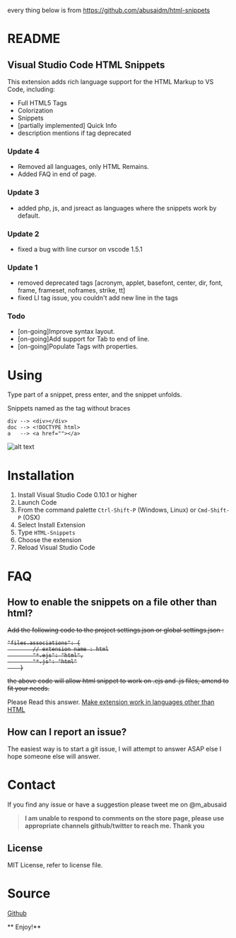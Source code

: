 every thing below is from https://github.com/abusaidm/html-snippets
# README
## Visual Studio Code HTML Snippets
 
This extension adds rich language support for the HTML Markup to VS Code, including:

- Full HTML5 Tags
- Colorization
- Snippets
- [partially implemented] Quick Info
- description mentions if tag deprecated 

### Update 4
- Removed all languages, only HTML Remains.
- Added FAQ in end of page.

### Update 3
- added php, js, and jsreact as languages where the snippets work by default.


### Update 2
- fixed a bug with line cursor on vscode 1.5.1

### Update 1
- removed deprecated tags [acronym, applet, basefont, center, dir, font, frame, frameset, noframes, strike, tt]
- fixed LI tag issue, you couldn't add new line in the tags

### Todo
- [on-going]Improve syntax layout.
- [on-going]Add support for Tab to end of line.
- [on-going]Populate Tags with properties.

# Using
Type part of a snippet, press enter, and the snippet unfolds.

Snippets named as the tag without braces 
    
    div --> <div></div>
    doc --> <!DOCTYPE html>
    a   --> <a href=""></a>

![alt text](http://i.imgur.com/VOhBvHb.gif "Snippets Preview")

# Installation

1. Install Visual Studio Code 0.10.1 or higher
2. Launch Code
3. From the command palette `Ctrl-Shift-P` (Windows, Linux) or `Cmd-Shift-P` (OSX)
4. Select Install Extension
5. Type `HTML-Snippets`
6. Choose the extension
7. Reload Visual Studio Code

# FAQ
## How to enable the snippets on a file other than html?
<s>Add the following code to the project settings.json or global settings.json :
```
"files.associations": {
        // extension name : html
        "*.ejs": "html",
        "*.js": "html"
    }
```
the above code will allow html snippet to work on .ejs and .js files, amend to fit your needs.</s>

Please Read this answer.
[Make extension work in languages other than HTML](https://github.com/abusaidm/html-snippets/issues/27#issuecomment-282512411)

## How can I report an issue?
The easiest way is to start a git issue, I will attempt to answer ASAP else I hope someone else will answer.
 
# Contact
If you find any issue or have a suggestion please tweet me on @m_abusaid

>**I am unable to respond to comments on the store page, please use appropriate channels github/twitter to reach me. Thank you**

## License
MIT License, refer to license file.

# Source
[Github](https://github.com/abusaidm/html-snippets)

** Enjoy!**
